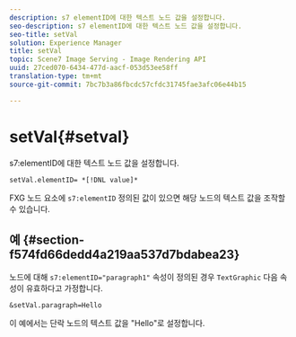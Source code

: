 ```yaml
---
description: s7 elementID에 대한 텍스트 노드 값을 설정합니다.
seo-description: s7 elementID에 대한 텍스트 노드 값을 설정합니다.
seo-title: setVal
solution: Experience Manager
title: setVal
topic: Scene7 Image Serving - Image Rendering API
uuid: 27ced070-6434-477d-aacf-053d53ee58ff
translation-type: tm+mt
source-git-commit: 7bc7b3a86fbcdc57cfdc31745fae3afc06e44b15

---
```



# setVal{#setval}

s7:elementID에 대한 텍스트 노드 값을 설정합니다.

`setVal.elementID= *[!DNL value]*`

FXG 노드 요소에 `s7:elementID` 정의된 값이 있으면 해당 노드의 텍스트 값을 조작할 수 있습니다.

## 예 {#section-f574fd66dedd4a219aa537d7bdabea23}

노드에 대해 `s7:elementID="paragraph1"` 속성이 정의된 경우 `TextGraphic` 다음 속성이 유효하다고 가정합니다.

`&setVal.paragraph=Hello`

이 예에서는 단락 노드의 텍스트 값을 &quot;Hello&quot;로 설정합니다.
